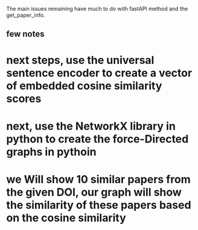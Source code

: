 

The main issues remaining have much to do with fastAPI method and the get_paper_info. 

## few notes
# next steps, use the universal sentence encoder to create a vector of embedded cosine similarity scores
# next, use the NetworkX library in python to create the force-Directed graphs in pythoin
# we Will show 10 similar papers from the given DOI, our graph will show the similarity of these papers based on the cosine similarity